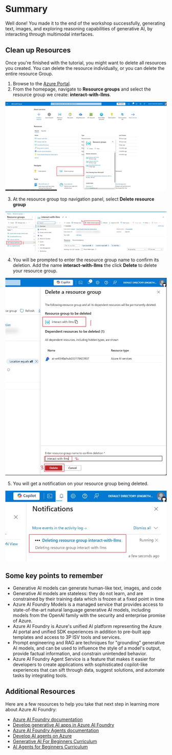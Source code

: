 # Summary
Well done! You made it to the end of the workshop successfully, generating text, images, and exploring reasoning capabilities of generative AI, by interacting through multimodal interfaces.

## Clean up Resources

Once you're finished with the tutorial, you might want to delete all resources you created. You can delete the resource individually, or you can delete the entire resource Group.

1. Browse to the [Azure Portal](https://portal.azure.com).
2. From the homepage, navigate to **Resource groups** and select the resource group we create: **interact-with-llms**.

![](./Images/azure-portal-resource-group.PNG)

3. At the resource group top navigation panel, select **Delete resource group**

![](./Images/delete-resource-group-navigation.PNG)

4. You will be prompted to enter the resource group name to confirm its deletion. Add the name **interact-with-llms** the click **Delete** to delete your resource group.

![Deleting resource Group](./Images/delete-resource-group-name.PNG)

5. You will get a notification on your resource group being deleted.

![](./Images/delete-resource-group-notification-popup.PNG)

## Some key points to remember
- Generative AI models can generate human-like text, images, and code
- Generative AI models are stateless: they do not learn, and are constrained by their training data which is frozen at a fixed point in time
- Azure AI Foundry Models is a managed service that provides access to state-of-the-art natural language generative AI models, including models from the OpenAI family with the security and enterprise promise of Azure.
- Azure AI Foundry is Azure's unified AI platform representing the Azure AI portal and unified SDK experiences in addition to pre-built app templates and access to 3P ISV tools and services.
- Prompt engineering and RAG are techniques for "grounding" generative AI models, and can be used to influence the style of a model's output, provide factual information, and constrain unintended behavior.
- Azure AI Foundry Agent Service is a feature that makes it easier for developers to create applications with sophisticated copilot-like experiences that can sift through data, suggest solutions, and automate tasks by integrating tools.

## Additional Resources
Here are a few resources to help you take that next step in learning more about Azure AI Foundry:

- [Azure AI Foundry documentation](https://learn.microsoft.com/azure/ai-foundry/)
- [Develop generative AI apps in Azure AI Foundry](https://learn.microsoft.com/training/paths/create-custom-copilots-ai-studio/)
- [Azure AI Foundry Agents documentation](https://learn.microsoft.com/azure/ai-services/agents/)
- [Develop AI agents on Azure](https://learn.microsoft.com/training/paths/develop-ai-agents-on-azure/)
- [Generative AI For Beginners Curriculum](https://github.com/microsoft/generative-ai-for-beginners)
- [AI Agents for Beginners Curriculum](https://github.com/microsoft/ai-agents-for-beginners)
